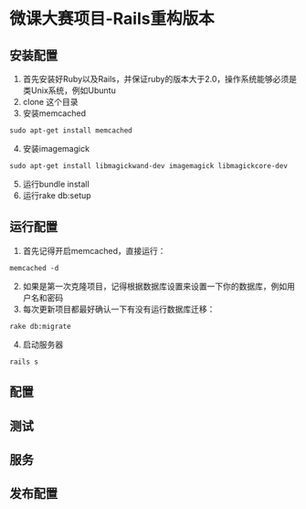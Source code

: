 # 微课大赛项目-Rails重构版本

## 安装配置
1. 首先安装好Ruby以及Rails，并保证ruby的版本大于2.0，操作系统能够必须是类Unix系统，例如Ubuntu
2. clone 这个目录
3. 安装memcached
```shell
sudo apt-get install memcached
```
4. 安装imagemagick
```shell
sudo apt-get install libmagickwand-dev imagemagick libmagickcore-dev
```
5. 运行bundle install
6. 运行rake db:setup

## 运行配置
1. 首先记得开启memcached，直接运行：
```shell
memcached -d
```
2. 如果是第一次克隆项目，记得根据数据库设置来设置一下你的数据库，例如用户名和密码
3. 每次更新项目都最好确认一下有没有运行数据库迁移：
```shell
rake db:migrate
```
4. 启动服务器
```shell
rails s
```

## 配置

## 测试

## 服务


## 发布配置
